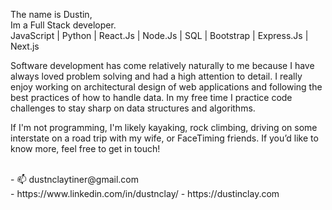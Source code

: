 The name is Dustin,<br/>
Im a Full Stack developer.<br/>
JavaScript | Python | React.Js | Node.Js | SQL | Bootstrap | Express.Js | Next.js

Software development has come relatively naturally to me because I have always loved problem solving and had a high attention to detail. I really enjoy working on architectural design of web applications and following the best practices of how to handle data. In my free time I practice code challenges to stay sharp on data structures and algorithms.

If I'm not programming, I'm likely kayaking, rock climbing, driving on some interstate on a road trip with my wife, or FaceTiming friends. If you’d like to know more, feel free to get in touch!

<br/>
- 📫 dustnclaytiner@gmail.com<br/>
- https://www.linkedin.com/in/dustnclay/
- https://dustinclay.com
